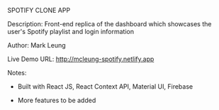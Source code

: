 SPOTIFY CLONE APP

Description: Front-end replica of the dashboard which showcases the user's Spotify playlist and login information

Author: Mark Leung

Live Demo URL: http://mcleung-spotify.netlify.app

Notes:

- Built with React JS, React Context API, Material UI, Firebase

- More features to be added
